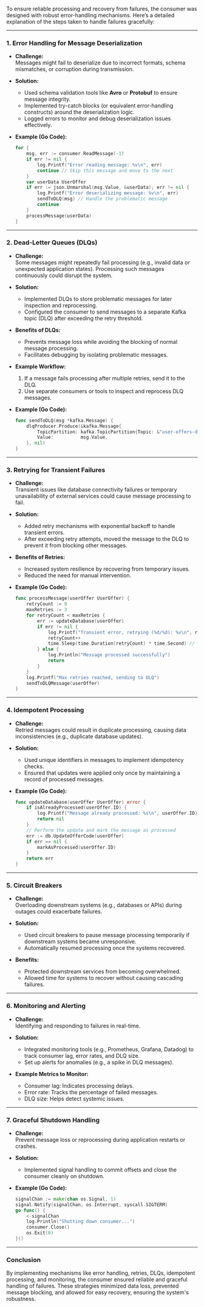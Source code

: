 
To ensure reliable processing and recovery from failures, the consumer was designed with robust error-handling mechanisms. Here’s a detailed explanation of the steps taken to handle failures gracefully:

---

### **1. Error Handling for Message Deserialization**

- **Challenge:**  
    Messages might fail to deserialize due to incorrect formats, schema mismatches, or corruption during transmission.
    
- **Solution:**
    
    - Used schema validation tools like **Avro** or **Protobuf** to ensure message integrity.
    - Implemented try-catch blocks (or equivalent error-handling constructs) around the deserialization logic.
    - Logged errors to monitor and debug deserialization issues effectively.
- **Example (Go Code):**
    
    ```go
    for {
        msg, err := consumer.ReadMessage(-1)
        if err != nil {
            log.Printf("Error reading message: %v\n", err)
            continue // Skip this message and move to the next
        }
        var userData UserOffer
        if err := json.Unmarshal(msg.Value, &userData); err != nil {
            log.Printf("Error deserializing message: %v\n", err)
            sendToDLQ(msg) // Handle the problematic message
            continue
        }
        processMessage(userData)
    }
    ```
    

---

### **2. Dead-Letter Queues (DLQs)**

- **Challenge:**  
    Some messages might repeatedly fail processing (e.g., invalid data or unexpected application states). Processing such messages continuously could disrupt the system.
    
- **Solution:**
    
    - Implemented DLQs to store problematic messages for later inspection and reprocessing.
    - Configured the consumer to send messages to a separate Kafka topic (DLQ) after exceeding the retry threshold.
- **Benefits of DLQs:**
    
    - Prevents message loss while avoiding the blocking of normal message processing.
    - Facilitates debugging by isolating problematic messages.
- **Example Workflow:**
    
    1. If a message fails processing after multiple retries, send it to the DLQ.
    2. Use separate consumers or tools to inspect and reprocess DLQ messages.
- **Example (Go Code):**
    
    ```go
    func sendToDLQ(msg *kafka.Message) {
        dlqProducer.Produce(&kafka.Message{
            TopicPartition: kafka.TopicPartition{Topic: &"user-offers-dlq", Partition: kafka.PartitionAny},
            Value:          msg.Value,
        }, nil)
    }
    ```
    

---

### **3. Retrying for Transient Failures**

- **Challenge:**  
    Transient issues like database connectivity failures or temporary unavailability of external services could cause message processing to fail.
    
- **Solution:**
    
    - Added retry mechanisms with exponential backoff to handle transient errors.
    - After exceeding retry attempts, moved the message to the DLQ to prevent it from blocking other messages.
- **Benefits of Retries:**
    
    - Increased system resilience by recovering from temporary issues.
    - Reduced the need for manual intervention.
- **Example (Go Code):**
    
    ```go
    func processMessage(userOffer UserOffer) {
        retryCount := 0
        maxRetries := 3
        for retryCount < maxRetries {
            err := updateDatabase(userOffer)
            if err != nil {
                log.Printf("Transient error, retrying (%d/%d): %v\n", retryCount+1, maxRetries, err)
                retryCount++
                time.Sleep(time.Duration(retryCount) * time.Second) // Exponential backoff
            } else {
                log.Println("Message processed successfully")
                return
            }
        }
        log.Printf("Max retries reached, sending to DLQ")
        sendToDLQMessage(userOffer)
    }
    ```
    

---

### **4. Idempotent Processing**

- **Challenge:**  
    Retried messages could result in duplicate processing, causing data inconsistencies (e.g., duplicate database updates).
    
- **Solution:**
    
    - Used unique identifiers in messages to implement idempotency checks.
    - Ensured that updates were applied only once by maintaining a record of processed messages.
- **Example (Go Code):**
    
    ```go
    func updateDatabase(userOffer UserOffer) error {
        if isAlreadyProcessed(userOffer.ID) {
            log.Printf("Message already processed: %s\n", userOffer.ID)
            return nil
        }
        // Perform the update and mark the message as processed
        err := db.UpdateOfferCode(userOffer)
        if err == nil {
            markAsProcessed(userOffer.ID)
        }
        return err
    }
    ```
    

---

### **5. Circuit Breakers**

- **Challenge:**  
    Overloading downstream systems (e.g., databases or APIs) during outages could exacerbate failures.
    
- **Solution:**
    
    - Used circuit breakers to pause message processing temporarily if downstream systems became unresponsive.
    - Automatically resumed processing once the systems recovered.
- **Benefits:**
    
    - Protected downstream services from becoming overwhelmed.
    - Allowed time for systems to recover without causing cascading failures.

---

### **6. Monitoring and Alerting**

- **Challenge:**  
    Identifying and responding to failures in real-time.
    
- **Solution:**
    
    - Integrated monitoring tools (e.g., Prometheus, Grafana, Datadog) to track consumer lag, error rates, and DLQ size.
    - Set up alerts for anomalies (e.g., a spike in DLQ messages).
- **Example Metrics to Monitor:**
    
    - Consumer lag: Indicates processing delays.
    - Error rate: Tracks the percentage of failed messages.
    - DLQ size: Helps detect systemic issues.

---

### **7. Graceful Shutdown Handling**

- **Challenge:**  
    Prevent message loss or reprocessing during application restarts or crashes.
    
- **Solution:**
    
    - Implemented signal handling to commit offsets and close the consumer cleanly on shutdown.
- **Example (Go Code):**
    
    ```go
    signalChan := make(chan os.Signal, 1)
    signal.Notify(signalChan, os.Interrupt, syscall.SIGTERM)
    go func() {
        <-signalChan
        log.Println("Shutting down consumer...")
        consumer.Close()
        os.Exit(0)
    }()
    ```
    

---

### **Conclusion**

By implementing mechanisms like error handling, retries, DLQs, idempotent processing, and monitoring, the consumer ensured reliable and graceful handling of failures. These strategies minimized data loss, prevented message blocking, and allowed for easy recovery, ensuring the system's robustness.